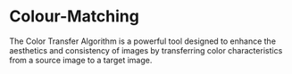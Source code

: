 # Colour-Matching
The Color Transfer Algorithm is a powerful tool designed to enhance the aesthetics and consistency of images by transferring color characteristics from a source image to a target image.
